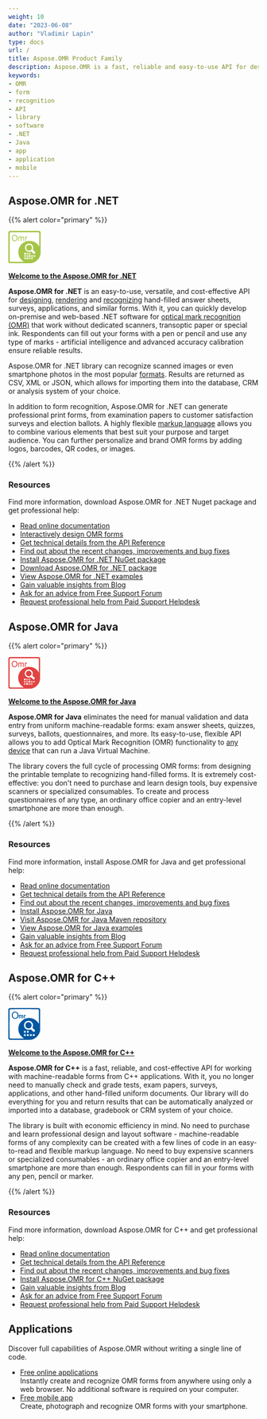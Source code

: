 ```yaml
---
weight: 10
date: "2023-06-08"
author: "Vladimir Lapin"
type: docs
url: /
title: Aspose.OMR Product Family
description: Aspose.OMR is a fast, reliable and easy-to-use API for designing and recognizing hand-filled questionnaires, surveys, answer sheets and similar forms.
keywords:
- OMR
- form
- recognition
- API
- library
- software
- .NET
- Java
- app
- application
- mobile
---
```


## Aspose.OMR for .NET

{{% alert color="primary" %}} 

**![Aspose.OMR for .NET Product Logo](omr-net.png)**

[**Welcome to the Aspose.OMR for .NET**](/omr/net/)

**Aspose.OMR for .NET** is an easy-to-use, versatile, and cost-effective API for [designing](/omr/net/design-form/), [rendering](/omr/net/generate-template/) and [recognizing](/omr/net/recognition/) hand-filled answer sheets, surveys, applications, and similar forms. With it, you can quickly develop on-premise and web-based .NET software for [optical mark recognition (OMR)](/omr/net/omr-technology/) that work without dedicated scanners, transoptic paper or special ink. Respondents can fill out your forms with a pen or pencil and use any type of marks - artificial intelligence and advanced accuracy calibration ensure reliable results.

Aspose.OMR for .NET library can recognize scanned images or even smartphone photos in the most popular [formats](/omr/net/supported-file-formats/). Results are returned as CSV, XML or JSON, which allows for importing them into the database, CRM or analysis system of your choice.

In addition to form recognition, Aspose.OMR for .NET can generate professional print forms, from examination papers to customer satisfaction surveys and election ballots. A highly flexible [markup language](/omr/net/design-form/) allows you to combine various elements that best suit your purpose and target audience. You can further personalize and brand OMR forms by adding logos, barcodes, QR codes, or images.

{{% /alert %}} 

### Resources

Find more information, download Aspose.OMR for .NET Nuget package and get professional help:

- [Read online documentation](/omr/net/)
- [Interactively design OMR forms](https://products.aspose.app/omr/omr-sheet-designer)
- [Get technical details from the API Reference](https://reference.aspose.com/omr/net)
- [Find out about the recent changes, improvements and bug fixes](/omr/net/release-notes/)
- [Install Aspose.OMR for .NET NuGet package](https://www.nuget.org/packages/Aspose.Omr/)
- [Download Aspose.OMR for .NET package](https://releases.aspose.com/omr/net/)
- [View Aspose.OMR for .NET examples](https://github.com/aspose-omr/Aspose.OMR-for-.NET)
- [Gain valuable insights from Blog](https://blog.aspose.com/category/omr/)
- [Ask for an advice from Free Support Forum](https://forum.aspose.com/c/omr/38)
- [Request professional help from Paid Support Helpdesk](https://helpdesk.aspose.com/)

## Aspose.OMR for Java

{{% alert color="primary" %}} 

**![Aspose.OMR for Java Product Logo](omr-java.png)**

[**Welcome to the Aspose.OMR for Java**](/omr/java/)

**Aspose.OMR for Java** eliminates the need for manual validation and data entry from uniform machine-readable forms: exam answer sheets, quizzes, surveys, ballots, questionnaires, and more. Its easy-to-use, flexible API allows you to add Optical Mark Recognition (OMR) functionality to [any device](/omr/java/system-requirements/) that can run a Java Virtual Machine.

The library covers the full cycle of processing OMR forms: from designing the printable template to recognizing hand-filled forms. It is extremely cost-effective: you don't need to purchase and learn design tools, buy expensive scanners or specialized consumables. To create and process questionnaires of any type, an ordinary office copier and an entry-level smartphone are more than enough.

{{% /alert %}} 

### Resources

Find more information, install Aspose.OMR for Java and get professional help:

- [Read online documentation](/omr/java/)
- [Get technical details from the API Reference](https://apireference.aspose.com/omr/java)
- [Find out about the recent changes, improvements and bug fixes](/omr/java/release-notes/)
- [Install Aspose.OMR for Java](/omr/java/installation/)
- [Visit Aspose.OMR for Java Maven repository](https://releases.aspose.com/java/repo/com/aspose/aspose-omr/)
- [View Aspose.OMR for Java examples](https://github.com/aspose-omr/Aspose.OMR-for-Java)
- [Gain valuable insights from Blog](https://blog.aspose.com/category/omr/)
- [Ask for an advice from Free Support Forum](https://forum.aspose.com/c/omr/38)
- [Request professional help from Paid Support Helpdesk](https://helpdesk.aspose.com/)

## Aspose.OMR for C++

{{% alert color="primary" %}} 

**![Aspose.OMR for C++ Product Logo](omr-cpp.png)**

[**Welcome to the Aspose.OMR for C++**](/omr/cpp/)

**Aspose.OMR for C++** is a fast, reliable, and cost-effective API for working with machine-readable forms from C++ applications. With it, you no longer need to manually check and grade tests, exam papers, surveys, applications, and other hand-filled uniform documents. Our library will do everything for you and return results that can be automatically analyzed or imported into a database, gradebook or CRM system of your choice.

The library is built with economic efficiency in mind. No need to purchase and learn professional design and layout software - machine-readable forms of any complexity can be created with a few lines of code in an easy-to-read and flexible markup language. No need to buy expensive scanners or specialized consumables - an ordinary office copier and an entry-level smartphone are more than enough. Respondents can fill in your forms with any pen, pencil or marker.

{{% /alert %}} 

### Resources

Find more information, download Aspose.OMR for C++ and get professional help:

- [Read online documentation](/omr/cpp/)
- [Get technical details from the API Reference](https://reference.aspose.com/omr/cpp/aspose.omr/)
- [Find out about the recent changes, improvements and bug fixes](/omr/cpp/release-notes/)
- [Install Aspose.OMR for C++ NuGet package](https://www.nuget.org/packages/Aspose.OMR.Cpp/)
- [Gain valuable insights from Blog](https://blog.aspose.com/category/omr/)
- [Ask for an advice from Free Support Forum](https://forum.aspose.com/c/omr/38)
- [Request professional help from Paid Support Helpdesk](https://helpdesk.aspose.com/)

## Applications

Discover full capabilities of Aspose.OMR without writing a single line of code.

- [Free online applications](/omr/apps/web/)  
  Instantly create and recognize OMR forms from anywhere using only a web browser. No additional software is required on your computer.
- [Free mobile app](/omr/apps/mobile/)  
  Create, photograph and recognize OMR forms with your smartphone.
